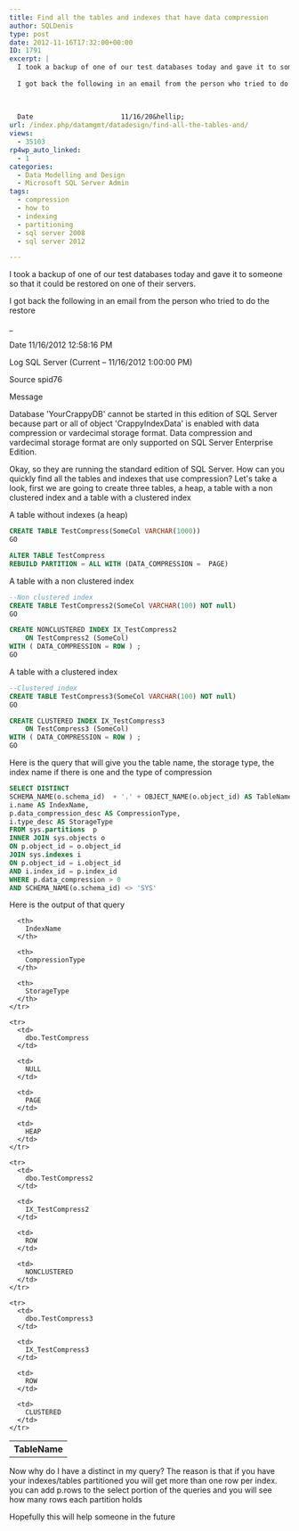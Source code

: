 ```yaml
---
title: Find all the tables and indexes that have data compression
author: SQLDenis
type: post
date: 2012-11-16T17:32:00+00:00
ID: 1791
excerpt: |
  I took a backup of one of our test databases today and gave it to someone so that it could be restored on one of their servers.
  
  I got back the following in an email from the person who tried to do the restore
  
  
  
  Date                      11/16/20&hellip;
url: /index.php/datamgmt/datadesign/find-all-the-tables-and/
views:
  - 35103
rp4wp_auto_linked:
  - 1
categories:
  - Data Modelling and Design
  - Microsoft SQL Server Admin
tags:
  - compression
  - how to
  - indexing
  - partitioning
  - sql server 2008
  - sql server 2012

---
```

I took a backup of one of our test databases today and gave it to someone so that it could be restored on one of their servers.

I got back the following in an email from the person who tried to do the restore

_</p> 

Date 11/16/2012 12:58:16 PM
  
Log SQL Server (Current – 11/16/2012 1:00:00 PM)

Source spid76

Message
  
Database 'YourCrappyDB' cannot be started in this edition of SQL Server because part or all of object 'CrappyIndexData' is enabled with data compression or vardecimal storage format. Data compression and vardecimal storage format are only supported on SQL Server Enterprise Edition.</em>

Okay, so they are running the standard edition of SQL Server. How can you quickly find all the tables and indexes that use compression? Let's take a look, first we are going to create three tables, a heap, a table with a non clustered index and a table with a clustered index

A table without indexes (a heap)

```sql
CREATE TABLE TestCompress(SomeCol VARCHAR(1000))
GO

ALTER TABLE TestCompress
REBUILD PARTITION = ALL WITH (DATA_COMPRESSION =  PAGE)
```
A table with a non clustered index

```sql
--Non clustered index
CREATE TABLE TestCompress2(SomeCol VARCHAR(100) NOT null)
GO

CREATE NONCLUSTERED INDEX IX_TestCompress2 
    ON TestCompress2 (SomeCol)
WITH ( DATA_COMPRESSION = ROW ) ; 
GO
```

A table with a clustered index

```sql
--Clustered index
CREATE TABLE TestCompress3(SomeCol VARCHAR(100) NOT null)
GO

CREATE CLUSTERED INDEX IX_TestCompress3 
    ON TestCompress3 (SomeCol)
WITH ( DATA_COMPRESSION = ROW ) ; 
GO
```

Here is the query that will give you the table name, the storage type, the index name if there is one and the type of compression

```sql
SELECT DISTINCT
SCHEMA_NAME(o.schema_id)  + '.' + OBJECT_NAME(o.object_id) AS TableName,
i.name AS IndexName,
p.data_compression_desc AS CompressionType,
i.type_desc AS StorageType
FROM sys.partitions  p 
INNER JOIN sys.objects o 
ON p.object_id = o.object_id 
JOIN sys.indexes i 
ON p.object_id = i.object_id
AND i.index_id = p.index_id
WHERE p.data_compression > 0 
AND SCHEMA_NAME(o.schema_id) <> 'SYS' 
```

Here is the output of that query

<div class="tables">
  <table>
    <tr>
      <th>
        TableName
      </th>
      
      <th>
        IndexName
      </th>
      
      <th>
        CompressionType
      </th>
      
      <th>
        StorageType
      </th>
    </tr>
    
    <tr>
      <td>
        dbo.TestCompress
      </td>
      
      <td>
        NULL
      </td>
      
      <td>
        PAGE
      </td>
      
      <td>
        HEAP
      </td>
    </tr>
    
    <tr>
      <td>
        dbo.TestCompress2
      </td>
      
      <td>
        IX_TestCompress2
      </td>
      
      <td>
        ROW
      </td>
      
      <td>
        NONCLUSTERED
      </td>
    </tr>
    
    <tr>
      <td>
        dbo.TestCompress3
      </td>
      
      <td>
        IX_TestCompress3
      </td>
      
      <td>
        ROW
      </td>
      
      <td>
        CLUSTERED
      </td>
    </tr>
  </table>
</div>

Now why do I have a distinct in my query? The reason is that if you have your indexes/tables partitioned you will get more than one row per index. you can add p.rows to the select portion of the queries and you will see how many rows each partition holds

Hopefully this will help someone in the future